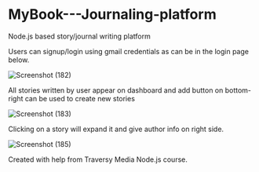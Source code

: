 # MyBook---Journaling-platform
Node.js based story/journal writing platform

Users can signup/login using gmail credentials as can be in the login page below.

![Screenshot (182)](https://user-images.githubusercontent.com/47467567/149918819-9a821c89-d083-4118-b4ba-34548bde4050.png)

All stories written by user appear on dashboard and add button on bottom-right can be used to create new stories

![Screenshot (183)](https://user-images.githubusercontent.com/47467567/149919097-7462a64b-95a4-42b2-b6f3-9ff0954e9010.png)

Clicking on a story will expand it and give author info on right side.

![Screenshot (185)](https://user-images.githubusercontent.com/47467567/149919378-b8da75e7-67da-4d17-9581-b85b5f4dac4f.png)

Created with help from Traversy Media Node.js course.
